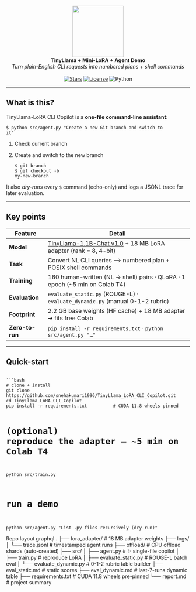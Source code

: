 <!-- ──────────────────────────────────────────────────────────────────────────────
TinyLlama-LoRA CLI Copilot · README
A drop-in, copy-paste-ready README.md
────────────────────────────────────────────────────────────────────────────── -->

<p align="center">
  <img src="https://huggingface.co/datasets/huggingface/brand-assets/resolve/main/hf-logo-with-title.svg" width="140">
  <br>
  <strong>TinyLlama + Mini-LoRA + Agent Demo</strong><br>
  <em>Turn plain-English CLI requests into numbered plans&nbsp;+ shell commands</em>
  <br><br>
  <a href="https://github.com/snehakumari1996/TinyLlama_LoRA_CLI_Copilot/stargazers"><img alt="Stars" src="https://img.shields.io/github/stars/snehakumari1996/TinyLlama_LoRA_CLI_Copilot"></a>
  <a href="https://github.com/snehakumari1996/TinyLlama_LoRA_CLI_Copilot/blob/main/LICENSE"><img alt="License" src="https://img.shields.io/github/license/snehakumari1996/TinyLlama_LoRA_CLI_Copilot"></a>
  <img alt="Python" src="https://img.shields.io/badge/python-3.10+-blue">
</p>

---

##  What is this?

TinyLlama-LoRA CLI Copilot is a **one-file command-line assistant**:

<code>$ python src/agent.py "Create a new Git branch and switch to it"   </code>
1. Check current branch
2. Create and switch to the new branch

   <code>$ git branch</code><br>
   <code>$ git checkout -b my-new-branch</code>


It also *dry-runs* every `$` command (echo-only) and logs a JSONL trace for later
evaluation.

---

##   Key points

| Feature | Detail |
|---------|--------|
| **Model** | [TinyLlama-1.1B-Chat v1.0](https://huggingface.co/TinyLlama) + 18 MB LoRA adapter (rank = 8, 4-bit) |
| **Task** | Convert NL CLI queries ⟶ numbered plan + POSIX shell commands |
| **Training** | 160 human-written (NL → shell) pairs · QLoRA · 1 epoch (~5 min on Colab T4) |
| **Evaluation** | `evaluate_static.py` (ROUGE-L) · `evaluate_dynamic.py` (manual 0-1-2 rubric) |
| **Footprint** | 2.2 GB base weights (HF cache) + 18 MB adapter ➜ fits free Colab |
| **Zero-to-run** | `pip install -r requirements.txt` · `python src/agent.py "…"` |

---

## Quick-start
<code>
```bash
# clone + install
git clone https://github.com/snehakumari1996/TinyLlama_LoRA_CLI_Copilot.git
cd TinyLlama_LoRA_CLI_Copilot
pip install -r requirements.txt          # CUDA 11.8 wheels pinned

# (optional) reproduce the adapter – ~5 min on Colab T4
python src/train.py

# run a demo
python src/agent.py "List .py files recursively (dry-run)"
</code>



Repo layout
graphql
.
├── lora_adapter/           # 18 MB adapter weights
├── logs/
│   └── trace.jsonl         # timestamped agent runs
├── offload/                # CPU offload shards (auto-created)
├── src/
│   ├── agent.py            # ✨ single-file copilot
│   ├── train.py            # reproduce LoRA
│   ├── evaluate_static.py  # ROUGE-L batch eval
│   └── evaluate_dynamic.py # 0-1-2 rubric table builder
├── eval_static.md          # static scores
├── eval_dynamic.md         # last-7-runs dynamic table
├── requirements.txt        # CUDA 11.8 wheels pre-pinned
└── report.md               # project summary





